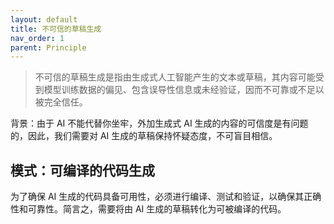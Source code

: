 ```yaml
---
layout: default
title: 不可信的草稿生成
nav_order: 1
parent: Principle
---
```


> 不可信的草稿生成是指由生成式人工智能产生的文本或草稿，其内容可能受到模型训练数据的偏见、包含误导性信息或未经验证，因而不可靠或不足以被完全信任。

背景：由于 AI 不能代替你坐牢，外加生成式 AI 生成的内容的可信度是有问题的，因此，我们需要对 AI 生成的草稿保持怀疑态度，不可盲目相信。

## 模式：可编译的代码生成

为了确保 AI 生成的代码具备可用性，必须进行编译、测试和验证，以确保其正确性和可靠性。简言之，需要将由 AI 生成的草稿转化为可被编译的代码。


